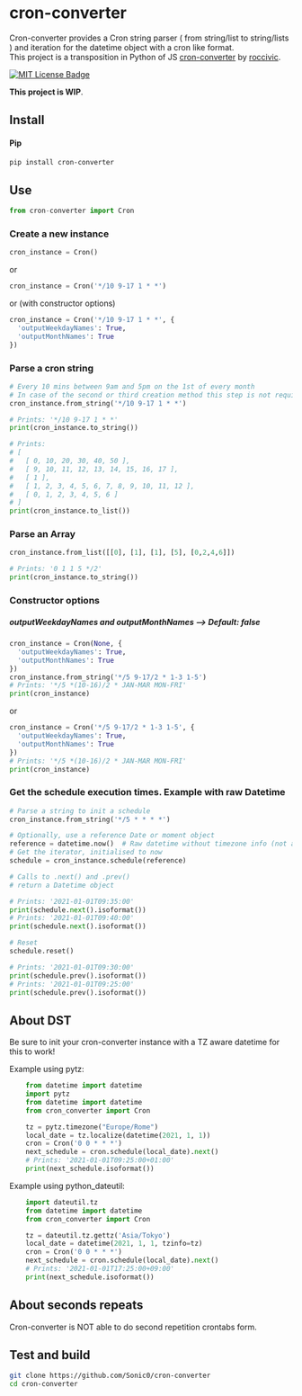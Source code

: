 # cron-converter

Cron-converter provides a Cron string parser ( from string/list to string/lists ) and iteration for the datetime object with a cron like format. <br>
This project is a transposition in Python of JS [cron-converter](https://github.com/roccivic/cron-converter) by [roccivic](https://github.com/roccivic). 

[![MIT License Badge](https://img.shields.io/badge/license-MIT-blue.svg)](https://github.com/Sonic0/cron-converter/blob/master/LICENCE)

__This project is WIP__.

## Install

#### Pip
```bash
pip install cron-converter
```

## Use
```python
from cron-converter import Cron
```

### Create a new instance
```python
cron_instance = Cron()
```
or
```python
cron_instance = Cron('*/10 9-17 1 * *')
```
or (with constructor options)
```python
cron_instance = Cron('*/10 9-17 1 * *', {
  'outputWeekdayNames': True,
  'outputMonthNames': True
})
```

### Parse a cron string
```python
# Every 10 mins between 9am and 5pm on the 1st of every month
# In case of the second or third creation method this step is not required
cron_instance.from_string('*/10 9-17 1 * *')

# Prints: '*/10 9-17 1 * *'
print(cron_instance.to_string())

# Prints:
# [
#   [ 0, 10, 20, 30, 40, 50 ],
#   [ 9, 10, 11, 12, 13, 14, 15, 16, 17 ],
#   [ 1 ],
#   [ 1, 2, 3, 4, 5, 6, 7, 8, 9, 10, 11, 12 ],
#   [ 0, 1, 2, 3, 4, 5, 6 ]
# ]
print(cron_instance.to_list())
```

### Parse an Array
```python
cron_instance.from_list([[0], [1], [1], [5], [0,2,4,6]])

# Prints: '0 1 1 5 */2'
print(cron_instance.to_string())
```

### Constructor options

##### outputWeekdayNames and outputMonthNames --> Default: false

```python
cron_instance = Cron(None, {
  'outputWeekdayNames': True,
  'outputMonthNames': True
})
cron_instance.from_string('*/5 9-17/2 * 1-3 1-5')
# Prints: '*/5 *(10-16)/2 * JAN-MAR MON-FRI'
print(cron_instance)
```
or
```python
cron_instance = Cron('*/5 9-17/2 * 1-3 1-5', {
  'outputWeekdayNames': True,
  'outputMonthNames': True
})
# Prints: '*/5 *(10-16)/2 * JAN-MAR MON-FRI'
print(cron_instance)
```

### Get the schedule execution times. Example with raw Datetime
```python
# Parse a string to init a schedule
cron_instance.from_string('*/5 * * * *')

# Optionally, use a reference Date or moment object
reference = datetime.now()  # Raw datetime without timezone info (not aware)
# Get the iterator, initialised to now
schedule = cron_instance.schedule(reference)

# Calls to .next() and .prev()
# return a Datetime object

# Prints: '2021-01-01T09:35:00'
print(schedule.next().isoformat())
# Prints: '2021-01-01T09:40:00'
print(schedule.next().isoformat())

# Reset
schedule.reset()

# Prints: '2021-01-01T09:30:00'
print(schedule.prev().isoformat())
# Prints: '2021-01-01T09:25:00'
print(schedule.prev().isoformat())
```

## About DST
Be sure to init your cron-converter instance with a TZ aware datetime for this to work!

Example using pytz:
```python
    from datetime import datetime
    import pytz
    from datetime import datetime
    from cron_converter import Cron

    tz = pytz.timezone("Europe/Rome")
    local_date = tz.localize(datetime(2021, 1, 1))
    cron = Cron('0 0 * * *')
    next_schedule = cron.schedule(local_date).next()
    # Prints: '2021-01-01T09:25:00+01:00'
    print(next_schedule.isoformat())
```
Example using python_dateutil:
```python
    import dateutil.tz
    from datetime import datetime
    from cron_converter import Cron

    tz = dateutil.tz.gettz('Asia/Tokyo')
    local_date = datetime(2021, 1, 1, tzinfo=tz)
    cron = Cron('0 0 * * *')
    next_schedule = cron.schedule(local_date).next()
    # Prints: '2021-01-01T17:25:00+09:00'
    print(next_schedule.isoformat())
```

## About seconds repeats
Cron-converter is NOT able to do second repetition crontabs form.

## Test and build

```bash
git clone https://github.com/Sonic0/cron-converter
cd cron-converter

```

